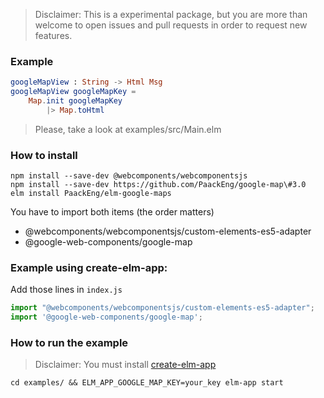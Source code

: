 > Disclaimer: This is a experimental package, but you are more than welcome to open issues and pull requests in order to request new features.

### Example

```elm
googleMapView : String -> Html Msg
googleMapView googleMapKey =
    Map.init googleMapKey
        |> Map.toHtml
```

> Please, take a look at examples/src/Main.elm

### How to install

```
npm install --save-dev @webcomponents/webcomponentsjs
npm install --save-dev https://github.com/PaackEng/google-map\#3.0
elm install PaackEng/elm-google-maps
```

You have to import both items (the order matters)

- @webcomponents/webcomponentsjs/custom-elements-es5-adapter
- @google-web-components/google-map

### Example using create-elm-app:

Add those lines in `index.js`

```js
import "@webcomponents/webcomponentsjs/custom-elements-es5-adapter";
import '@google-web-components/google-map';
```

### How to run the example

> Disclaimer: You must install [create-elm-app](https://github.com/halfzebra/create-elm-app)

```
cd examples/ && ELM_APP_GOOGLE_MAP_KEY=your_key elm-app start
```
